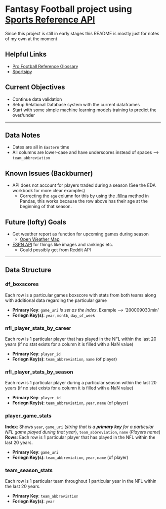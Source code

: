 # Fantasy Football project using [Sports Reference API](https://pypi.org/project/sportsreference/)

Since this project is still in early stages this README is mostly just for notes of my own at the moment

## Helpful Links

* [Pro Football Reference Glossary](https://www.pro-football-reference.com/about/glossary.htm)
* [Sportsipy](https://github.com/roclark/sportsipy)

## Current Objectives

* Continue data validation
* Setup Relational Database system with the current dataframes
* Start with some simple machine learning models training to predict the over/under

----------------------------

## Data Notes

* Dates are all in `Eastern` time
* All columns are lower-case and have underscores instead of spaces --> `team_abbreviation`

## Known Issues (Backburner)

* API does not account for players traded during a season (See the EDA workbook for more clear examples)
  * Correcting the `age` column for this by using the [.fillna](https://pandas.pydata.org/pandas-docs/stable/reference/api/pandas.DataFrame.fillna.html) method in Pandas, this works because the row above has their age at the beginning of that season.

## Future (lofty) Goals

* Get weather report as function for upcoming games during season
  * [Open Weather Map](https://openweathermap.org/history)
* [ESPN API](http://www.espn.com/apis/devcenter/docs/) for things like images and rankings etc.
  * Could possibly get from Reddit API

----------------------------

## Data Structure

### df_boxscores
Each row is a particular games boxscore with stats from both teams along with additional data regarding the particular game

* **Primary Key**: `game_uri` *Is set as the index*. Example --> '200009030min'
* **Foriegn Key(s)**: `year`, `month`, `day_of_week`

### nfl_player_stats_by_career
Each row is 1 particular player that has played in the NFL within the last 20 years (if no stat exists for a column it is filled with a NaN value)

* **Primary Key**: `player_id`
* **Foriegn Key(s)**: `team_abbreviation`, `name` (of player)

### nfl_player_stats_by_season
Each row is 1 particular player during a particular season within the last 20 years (if no stat exists for a column it is filled with a NaN value)

* **Primary Key**: `player_id`
* **Foriegn Key(s)**: `team_abbreviation`, `year`, `name` (of player)

### player_game_stats
**Index**: Shows `year`, `game_uri` (*string that is a **primary key** for a particular NFL game played during that year*), `team_abbreviation`, `name` (*Players name*)
**Rows**: Each row is 1 particular player that has played in the NFL within the last 20 years.

* **Primary Key**: `game_uri`
* **Foriegn Key(s)**: `team_abbreviation`, `year`, `name` (of player)

### team_season_stats
Each row is 1 particular team throughout 1 particular year in the NFL within the last 20 years.

* **Primary Key**: `team_abbreviation`
* **Foriegn Key(s)**: `year`